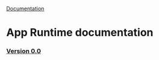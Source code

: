 [Documentation](/docs/documentation.md)

# App Runtime documentation

### [Version 0.0](0.0/version.md)

